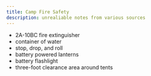```yaml
---
title: Camp Fire Safety
description: unrealiable notes from various sources
---
```


- 2A-10BC fire extinguisher
- container of water
- stop, drop, and roll
- battery powered lanterns
- battery flashlight
- three-foot clearance area around tents
